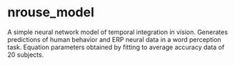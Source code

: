 # nrouse_model
A simple neural network model of temporal integration in vision. Generates predictions of human behavior and ERP neural data in a word perception task. Equation parameters obtained by fitting to average accuracy data of 20 subjects.
